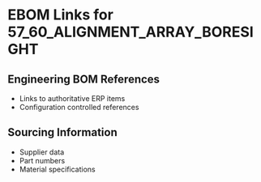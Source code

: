 # EBOM Links for 57_60_ALIGNMENT_ARRAY_BORESIGHT

## Engineering BOM References
- Links to authoritative ERP items
- Configuration controlled references

## Sourcing Information
- Supplier data
- Part numbers
- Material specifications
